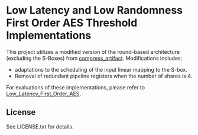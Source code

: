 # Low Latency and Low Randomness First Order AES Threshold Implementations
This project utilizes a modified version of the round-based architecture (excluding the S-Boxes) from [compress_artifact](https://github.com/cassiersg/compress_artifact). Modifications includes:

  - adaptations to the scheduling of the input linear mapping to the S-box.
  - Removal of redundant pipeline registers when the number of shares is 4.

For evaluations of these implementations, please refer to [Low_Latency_First_Order_AES](https://github.com/Lucien98/Low_Latency_First_Order_AES).

## License
See LICENSE.txt for details.
